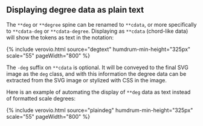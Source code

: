
## Displaying degree data as plain text ##

The `**deg` or `**degree` spine can be renamed to `**cdata`, or
more specifically to `**cdata-deg` or `**cdata-degree`.  Displaying
as `**cdata` (chord-like data) will show the tokens as text in the
notation:


{% include verovio.html
	source="degtext"
	humdrum-min-height="325px"
	scale="55"
	pageWidth="800"
%}
<script type="application/x-humdrum" id="degtext">
**kern	**deg	**cdata-deg
*clefG2	*arr	*v:**deg:
*M4/4	*	*
*k[]	*	*
*C:	*C:	*C:
=1	=1	=1
4c	1	1
4e	^^3	^^3
4f#	^4+	^4+
4g	^5	^5
4e	vv3	vv3
4a	^^6	^^6
4cc	^^1	^^1
=	=	=
*-	*-	*-
</script>

The `-deg` suffix on `**cdata` is optional.  It will be conveyed
to the final SVG image as the `deg` class, and with this information
the degree data can be extracted from the SVG image or stylized
with CSS in the image.


Here is an example of automating the display of `**deg` data as
text instead of formatted scale degrees:

{% include verovio.html
	source="plaindeg"
	humdrum-min-height="325px"
	scale="55"
	pageWidth="800"
%}
<script type="application/x-humdrum" id="plaindeg">
!!!filter: shed -e "s/deg/cdata/X"
**kern	**deg
*clefG2	*arr
*M4/4	*
*k[]	*
*C:	*C:
=1	=1
4c	1
4e	^^3
4f#	^4+
4g	^5
4e	vv3
4a	^^6
4cc	^^1
=	=
*-	*-
</script>



